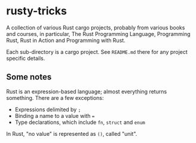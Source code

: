 # rusty-tricks

A collection of various Rust cargo projects, probably from various books and
courses, in particular, The Rust Programming Language, Programming Rust, Rust in
Action and Programming with Rust.

Each sub-directory is a cargo project. See `README.md` there for any project
specific details.

## Some notes

Rust is an expression-based language; almost everything returns something.
There are a few exceptions:

  * Expressions delimited by `;`
  * Binding a name to a value with `=`
  * Type declarations, which include `fn`, `struct` and `enum`

In Rust, "no value" is represented as `()`, called "unit".


